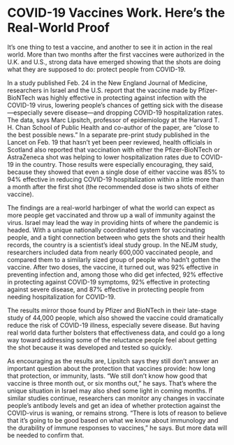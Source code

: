 # COVID-19 Vaccines Work. Here’s the Real-World Proof

It’s one thing to test a vaccine, and another to see it in action in the real world. More than two months after the first vaccines were authorized in the U.K. and U.S., strong data have emerged showing that the shots are doing what they are supposed to do: protect people from COVID-19.

In a study published Feb. 24 in the New England Journal of Medicine, researchers in Israel and the U.S. report that the vaccine made by Pfizer-BioNTech was highly effective in protecting against infection with the COVID-19 virus, lowering people’s chances of getting sick with the disease—especially severe disease—and dropping COVID-19 hospitalization rates. The data, says Marc Lipsitch, professor of epidemiology at the Harvard T. H. Chan School of Public Health and co-author of the paper, are “close to the best possible news.”
In a separate pre-print study published in the Lancet on Feb. 19 that hasn’t yet been peer reviewed, health officials in Scotland also reported that vaccination with either the Pfizer-BioNTech or AstraZeneca shot was helping to lower hospitalization rates due to COVID-19 in the country. Those results were especially encouraging, they said, because they showed that even a single dose of either vaccine was 85% to 94% effective in reducing COVID-19 hospitalization within a little more than a month after the first shot (the recommended dose is two shots of either vaccine).

The findings are a real-world harbinger of what the world can expect as more people get vaccinated and throw up a wall of immunity against the virus. Israel may lead the way in providing hints of where the pandemic is headed. With a unique nationally coordinated system for vaccinating people, and a tight connection between who gets the shots and their health records, the country is a scientist’s ideal study group. In the NEJM study, researchers included data from nearly 600,000 vaccinated people, and compared them to a similarly sized group of people who hadn’t gotten the vaccine. After two doses, the vaccine, it turned out, was 92% effective in preventing infection and, among those who did get infected, 92% effective in protecting against COVID-19 symptoms, 92% effective in protecting against severe disease, and 87% effective in protecting people from needing hospitalization for COVID-19.

The results mirror those found by Pfizer and BioNTech in their late-stage study of 44,000 people, which also showed the vaccine could dramatically reduce the risk of COVID-19 illness, especially severe disease. But having real world data further bolsters that effectiveness data, and could go a long way toward addressing some of the reluctance people feel about getting the shot because it was developed and tested so quickly.

As encouraging as the results are, Lipsitch says they still don’t answer an important question about the protection that vaccines provide: how long that protection, or immunity, lasts. “We still don’t know how good that vaccine is three month out, or six months out,” he says. That’s where the unique situation in Israel may also shed some light in coming months. If similar studies continue, researchers can monitor any changes in vaccinate people’s antibody levels and get an idea of whether protection against the COVID-virus is waning, or remains strong. “There is lots of reason to believe that it’s going to be good based on what we know about immunology and the durability of immune responses to vaccines,” he says. But more data will be needed to confirm that.

